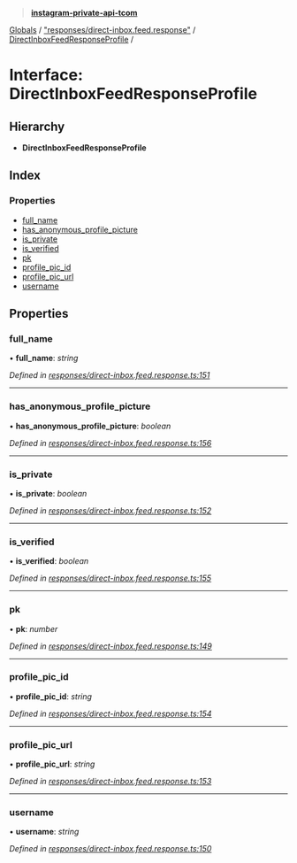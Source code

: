 > **[instagram-private-api-tcom](../README.md)**

[Globals](../README.md) / ["responses/direct-inbox.feed.response"](../modules/_responses_direct_inbox_feed_response_.md) / [DirectInboxFeedResponseProfile](_responses_direct_inbox_feed_response_.directinboxfeedresponseprofile.md) /

# Interface: DirectInboxFeedResponseProfile

## Hierarchy

* **DirectInboxFeedResponseProfile**

## Index

### Properties

* [full_name](_responses_direct_inbox_feed_response_.directinboxfeedresponseprofile.md#full_name)
* [has_anonymous_profile_picture](_responses_direct_inbox_feed_response_.directinboxfeedresponseprofile.md#has_anonymous_profile_picture)
* [is_private](_responses_direct_inbox_feed_response_.directinboxfeedresponseprofile.md#is_private)
* [is_verified](_responses_direct_inbox_feed_response_.directinboxfeedresponseprofile.md#is_verified)
* [pk](_responses_direct_inbox_feed_response_.directinboxfeedresponseprofile.md#pk)
* [profile_pic_id](_responses_direct_inbox_feed_response_.directinboxfeedresponseprofile.md#profile_pic_id)
* [profile_pic_url](_responses_direct_inbox_feed_response_.directinboxfeedresponseprofile.md#profile_pic_url)
* [username](_responses_direct_inbox_feed_response_.directinboxfeedresponseprofile.md#username)

## Properties

###  full_name

• **full_name**: *string*

*Defined in [responses/direct-inbox.feed.response.ts:151](https://github.com/cuonglnhust/instagram-private-api-tcom/blob/3e16058/src/responses/direct-inbox.feed.response.ts#L151)*

___

###  has_anonymous_profile_picture

• **has_anonymous_profile_picture**: *boolean*

*Defined in [responses/direct-inbox.feed.response.ts:156](https://github.com/cuonglnhust/instagram-private-api-tcom/blob/3e16058/src/responses/direct-inbox.feed.response.ts#L156)*

___

###  is_private

• **is_private**: *boolean*

*Defined in [responses/direct-inbox.feed.response.ts:152](https://github.com/cuonglnhust/instagram-private-api-tcom/blob/3e16058/src/responses/direct-inbox.feed.response.ts#L152)*

___

###  is_verified

• **is_verified**: *boolean*

*Defined in [responses/direct-inbox.feed.response.ts:155](https://github.com/cuonglnhust/instagram-private-api-tcom/blob/3e16058/src/responses/direct-inbox.feed.response.ts#L155)*

___

###  pk

• **pk**: *number*

*Defined in [responses/direct-inbox.feed.response.ts:149](https://github.com/cuonglnhust/instagram-private-api-tcom/blob/3e16058/src/responses/direct-inbox.feed.response.ts#L149)*

___

###  profile_pic_id

• **profile_pic_id**: *string*

*Defined in [responses/direct-inbox.feed.response.ts:154](https://github.com/cuonglnhust/instagram-private-api-tcom/blob/3e16058/src/responses/direct-inbox.feed.response.ts#L154)*

___

###  profile_pic_url

• **profile_pic_url**: *string*

*Defined in [responses/direct-inbox.feed.response.ts:153](https://github.com/cuonglnhust/instagram-private-api-tcom/blob/3e16058/src/responses/direct-inbox.feed.response.ts#L153)*

___

###  username

• **username**: *string*

*Defined in [responses/direct-inbox.feed.response.ts:150](https://github.com/cuonglnhust/instagram-private-api-tcom/blob/3e16058/src/responses/direct-inbox.feed.response.ts#L150)*
